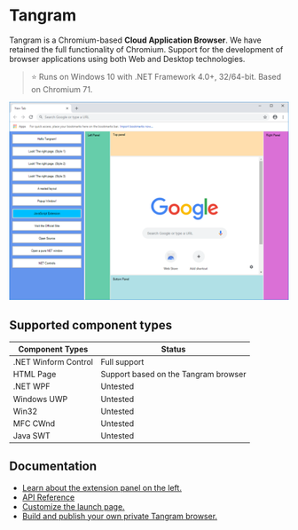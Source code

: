 # Tangram

Tangram is a Chromium-based **Cloud Application Browser**. We have retained the full functionality of Chromium. Support for the development of browser applications using both Web and Desktop technologies.

> :star: Runs on Windows 10 with .NET Framework 4.0+, 32/64-bit. Based on Chromium 71.

![Capture](Capture.png)

## Supported component types

| Component Types | Status |
|-----------------|--------|
| .NET Winform Control | Full support |
| HTML Page | Support based on the Tangram browser |
| .NET WPF | Untested |
| Windows UWP | Untested |
| Win32 | Untested |
| MFC CWnd | Untested |
| Java SWT | Untested |

## Documentation

- [Learn about the extension panel on the left.](https://github.com/TangramDev/LaunchPad)
- [API Reference](/Docs/API_Reference.md)
- [Customize the launch page.](/Docs/LocalNTP.md)
- [Build and publish your own private Tangram browser.](/Docs/Build_Instructions(Windows).md)
